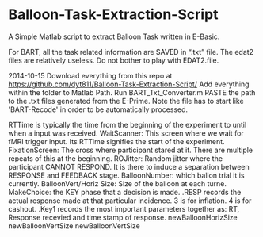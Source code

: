 Balloon-Task-Extraction-Script
==============================


A Simple Matlab script to extract Balloon Task written in E-Basic.

For BART, all the task related information are SAVED in “.txt” file. The edat2 files are relatively useless. Do not bother to play with EDAT2.file.

2014-10-15
Download everything from this repo at https://github.com/dyt811/Balloon-Task-Extraction-Script/
Add everything within the folder to Matlab Path.
Run BART_Txt_Converter.m
PASTE the path to the .txt files generated from the E-Prime.
Note the file has to start like 'BART-Recode' in order to be automatically processed. 

RTTime is typically the time from the beginning of the experiment to until when a input was received. 
WaitScanner: This screen where we wait for fMRI trigger input. Its RTTime signifies the start of the experiment.
FixationScreen: The cross where participant stared at it. There are multiple repeats of this at the beginning.
ROJitter: Random jitter where the participant CANNOT RESPOND. It is there to induce a separation between RESPONSE and FEEDBACK stage.
BalloonNumber: which ballon trial it is currently.
BalloonVert/Horiz Size: Size of the balloon at each turne.
MakeChoice: the KEY phase that a decision is made. 
  .RESP records the actual response made at that particular incidence. 3 is for inflation. 4 is for cashout.
  .Key1 records the most important parameters together as: RT, Response recevied and time stamp of response.
newBalloonHorizSize
newBalloonVertSize
newBalloonVertSize
  

